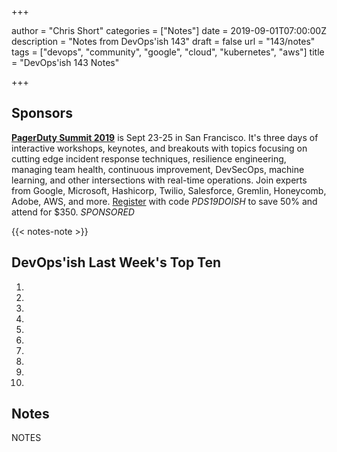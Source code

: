 +++

author = "Chris Short"
categories = ["Notes"]
date = 2019-09-01T07:00:00Z
description = "Notes from DevOps'ish 143"
draft = false
url = "143/notes"
tags = ["devops", "community", "google", "cloud", "kubernetes", "aws"]
title = "DevOps'ish 143 Notes"

+++

## Sponsors

[**PagerDuty Summit 2019**](https://summit.pagerduty.com/) is Sept 23-25 in San Francisco. It's three days of interactive workshops, keynotes, and breakouts with topics focusing on cutting edge incident response techniques, resilience engineering, managing team health, continuous improvement, DevSecOps, machine learning, and other intersections with real-time operations. Join experts from Google, Microsoft, Hashicorp, Twilio, Salesforce, Gremlin, Honeycomb, Adobe, AWS, and more. [Register](https://summit.pagerduty.com/summit2019/register?c_280637=PDS19OT) with code *PDS19DOISH* to save 50% and attend for $350. *SPONSORED*

{{< notes-note >}}

## DevOps'ish Last Week's Top Ten

1. 
1. 
1. 
1. 
1. 
1. 
1. 
1. 
1. 
1. 

## Notes

NOTES